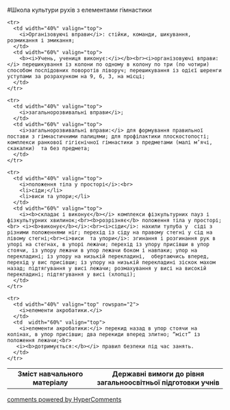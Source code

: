 <div id="hypercomments_widget" class="js-hypercomments-widget invisible"></div>

#Школа культури рухів з елементами гімнастики

<table>
  <body>
    <tr>
      <td width="40%" align="center">
        <b>Зміст навчального матеріалу</b>
      </td>
      <td width="60%" align="center" valign="top">
        <b>Державні вимоги до рівня загальноосвітньої підготовки учнів</b>
      </td>
    </tr>

    <tr>
      <td width="40%" valign="top">
        <i>Організовуючі вправи</i>: стійки, команди, шикування, розмикання і змикання;
      </td>
      <td width="60%" valign="top">
        <b><i>Учень, учениця виконує:</i></b><br><i>організовуючі вправи:</i> перешикування із колони по одному в колону по три (по чотири) способом послідовних поворотів ліворуч; перешикування із одієї шеренги уступами за розрахунком на 9, 6, 3, на місці;
      </td>
    </tr>

    <tr>
      <td width="40%" valign="top">
        <i>загальнорозвивальні вправи</i>;
      </td>
      <td width="60%" valign="top">
        <i>загальнорозвивальні вправи:</i> для формування правильної постави з гімнастичними палицями; для профілактики плоскостопості; комплекси ранкової гігієнічної гімнастики з предметами (малі м’ячі, скакалки)  та без предмета;
      </td>
    </tr>

    <tr>
      <td width="40%" valign="top">
        <i>положення тіла у просторі</i>:<br>
        <li>сіди;</li>
        <li>виси та упори;</li>
      </td>
      <td width="60%" valign="top">
        <i><b>складає і виконує</b></i> комплекси фізкультурних пауз і фізкультурних хвилинок;<br><b>розрізняє</b> положення тіла у просторі;<br> <i><b>виконує</b></i>:<br><i>сіди</i>: нахили тулуба у  сіді з різними положеннями ніг; перехід із сіду на правому стегні у сід на лівому стегні;<br><i>виси  та упори</i>: згинання і розгинання рук в упорі на стегнах, в упорі лежачи; перехід із упору присівши в упор стоячи, із упору лежачи в упор лежачи боком і навпаки; упор на перекладині; із упору на низькій перекладині,  обертаючись вперед, перехід у вис присівши; із упору на низькій перекладині зіскок махом назад; підтягування у висі лежачи; розмахування у висі на високій перекладині; підтягування у висі (хлопці);
      </td>
    </tr>

    <tr>
      <td width="40%" valign="top" rowspan="2">
        <i>елементи акробатики.</i>
      </td>
      <td  width="60%" valign="top">
        <i>елементи акробатики:</i> перекид назад в упор стоячи на колінах, в упор присівши; два перекиди вперед злитно; “міст” із положення лежачи;<br>
       <i><b>дотримується:</b></i> правил безпеки під час занять.
      </td>
    </tr>
  </body>
</table>


<div class="js-hypercomments-container">
    <a href="http://hypercomments.com" class="hc-link" title="comments widget">comments powered by HyperComments</a>
</div>
